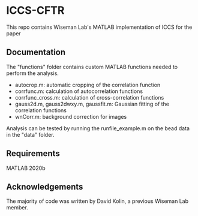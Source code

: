 # ICCS-CFTR
This repo contains Wiseman Lab's MATLAB implementation of ICCS for the paper

## Documentation
The "functions" folder contains custom MATLAB functions needed to perform the analysis.

- autocrop.m: automatic cropping of the correlation function
- corrfunc.m: calculation of autocorrelation functions
- corrfunc_cross.m: calculation of cross-correlation functions
- gauss2d.m, gauss2dwxy.m, gaussfit.m: Gaussian fitting of the correlation functions
- wnCorr.m: background correction for images

Analysis can be tested by running the runfile_example.m on the bead data in the "data" folder.

## Requirements
MATLAB 2020b

## Acknowledgements
The majority of code was written by David Kolin, a previous Wiseman Lab member.
